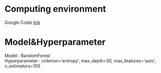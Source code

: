 # Computing environment
Google Colab  <a href='https://colab.research.google.com/' target='_blank'> link</a>

# Model&Hyperparameter
Model : RandomForest<br>
Hyperparameter : criterion='entropy', max_depth=30, max_features='auto', n_estimators=100 <br>